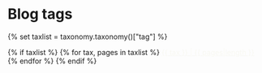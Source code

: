 <h1>Blog tags</h1>

{% set taxlist = taxonomy.taxonomy()["tag"] %}

{% if taxlist %}
<span class="tags">
{% for tax, pages in taxlist %}
    <a class="label label-rounded" style="color:#f8f8f2" href="/blog/tag{{ config.system.param_sep }}{{ tax }}">{{ tax }} | {{ pages|length }}</a>
{% endfor %}
</span>
{% endif %}
